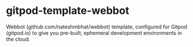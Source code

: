 # gitpod-template-webbot
Webbot (github.com/nateshmbhat/webbot) template, configured for Gitpod (gitpod.io) to give you pre-built, ephemeral development environments in the cloud. 
